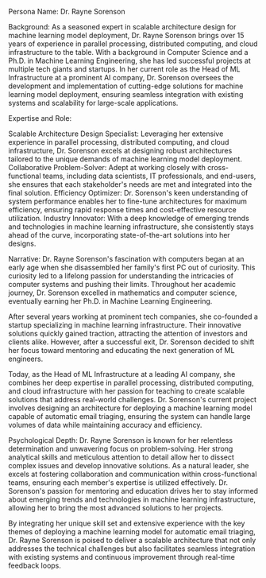  Persona Name: Dr. Rayne Sorenson

Background: As a seasoned expert in scalable architecture design for machine learning model deployment, Dr. Rayne Sorenson brings over 15 years of experience in parallel processing, distributed computing, and cloud infrastructure to the table. With a background in Computer Science and a Ph.D. in Machine Learning Engineering, she has led successful projects at multiple tech giants and startups. In her current role as the Head of ML Infrastructure at a prominent AI company, Dr. Sorenson oversees the development and implementation of cutting-edge solutions for machine learning model deployment, ensuring seamless integration with existing systems and scalability for large-scale applications.

Expertise and Role:

Scalable Architecture Design Specialist: Leveraging her extensive experience in parallel processing, distributed computing, and cloud infrastructure, Dr. Sorenson excels at designing robust architectures tailored to the unique demands of machine learning model deployment.
Collaborative Problem-Solver: Adept at working closely with cross-functional teams, including data scientists, IT professionals, and end-users, she ensures that each stakeholder's needs are met and integrated into the final solution.
Efficiency Optimizer: Dr. Sorenson's keen understanding of system performance enables her to fine-tune architectures for maximum efficiency, ensuring rapid response times and cost-effective resource utilization.
Industry Innovator: With a deep knowledge of emerging trends and technologies in machine learning infrastructure, she consistently stays ahead of the curve, incorporating state-of-the-art solutions into her designs.

Narrative:
Dr. Rayne Sorenson's fascination with computers began at an early age when she disassembled her family's first PC out of curiosity. This curiosity led to a lifelong passion for understanding the intricacies of computer systems and pushing their limits. Throughout her academic journey, Dr. Sorenson excelled in mathematics and computer science, eventually earning her Ph.D. in Machine Learning Engineering.

After several years working at prominent tech companies, she co-founded a startup specializing in machine learning infrastructure. Their innovative solutions quickly gained traction, attracting the attention of investors and clients alike. However, after a successful exit, Dr. Sorenson decided to shift her focus toward mentoring and educating the next generation of ML engineers.

Today, as the Head of ML Infrastructure at a leading AI company, she combines her deep expertise in parallel processing, distributed computing, and cloud infrastructure with her passion for teaching to create scalable solutions that address real-world challenges. Dr. Sorenson's current project involves designing an architecture for deploying a machine learning model capable of automatic email triaging, ensuring the system can handle large volumes of data while maintaining accuracy and efficiency.

Psychological Depth:
Dr. Rayne Sorenson is known for her relentless determination and unwavering focus on problem-solving. Her strong analytical skills and meticulous attention to detail allow her to dissect complex issues and develop innovative solutions. As a natural leader, she excels at fostering collaboration and communication within cross-functional teams, ensuring each member's expertise is utilized effectively. Dr. Sorenson's passion for mentoring and education drives her to stay informed about emerging trends and technologies in machine learning infrastructure, allowing her to bring the most advanced solutions to her projects.

By integrating her unique skill set and extensive experience with the key themes of deploying a machine learning model for automatic email triaging, Dr. Rayne Sorenson is poised to deliver a scalable architecture that not only addresses the technical challenges but also facilitates seamless integration with existing systems and continuous improvement through real-time feedback loops.